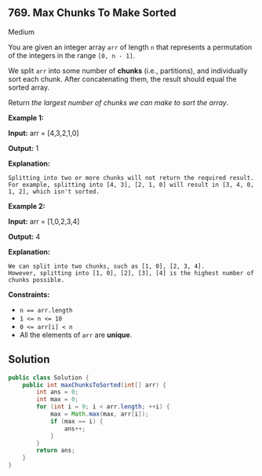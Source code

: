## 769\. Max Chunks To Make Sorted

Medium

You are given an integer array `arr` of length `n` that represents a permutation of the integers in the range `[0, n - 1]`.

We split `arr` into some number of **chunks** (i.e., partitions), and individually sort each chunk. After concatenating them, the result should equal the sorted array.

Return _the largest number of chunks we can make to sort the array_.

**Example 1:**

**Input:** arr = [4,3,2,1,0]

**Output:** 1

**Explanation:**

    Splitting into two or more chunks will not return the required result.
    For example, splitting into [4, 3], [2, 1, 0] will result in [3, 4, 0, 1, 2], which isn't sorted. 

**Example 2:**

**Input:** arr = [1,0,2,3,4]

**Output:** 4

**Explanation:**

    We can split into two chunks, such as [1, 0], [2, 3, 4].
    However, splitting into [1, 0], [2], [3], [4] is the highest number of chunks possible. 

**Constraints:**

*   `n == arr.length`
*   `1 <= n <= 10`
*   `0 <= arr[i] < n`
*   All the elements of `arr` are **unique**.

## Solution

```java
public class Solution {
    public int maxChunksToSorted(int[] arr) {
        int ans = 0;
        int max = 0;
        for (int i = 0; i < arr.length; ++i) {
            max = Math.max(max, arr[i]);
            if (max == i) {
                ans++;
            }
        }
        return ans;
    }
}
```